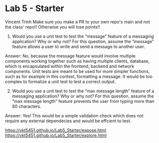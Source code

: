 # Lab 5 - Starter
Vincent Trinh
Make sure you make a PR to your own repo's main and not the class' repo!! Otherwise you will lose points!!

1) Would you use a unit test to test the “message” feature of a messaging application? Why or why not? For this question, assume the “message” feature allows a user to write and send a message to another user.

Answer: No, because the message feature would involve multiple components working together such as having multiple clients, database, which is encapsulated within the frontend, backend and network components. Unit tests are meant to be used for more simpler functions, such as for example in this context, formatting a message. It would be too complex to formalize a unit test to test a correct output.

2) Would you use a unit test to test the “max message length” feature of a messaging application? Why or why not? For this question, assume the “max message length” feature prevents the user from typing more than 80 characters.

Answer: Yes! This would be a simple validation check which does not require any external dependecies and would be effcient to test.

https://vkt5451.github.io/Lab5_Starter/expose.html
https://vkt5451.github.io/Lab5_Starter/explore.html
